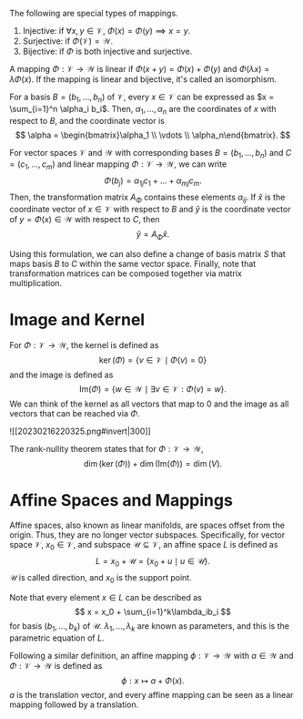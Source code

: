 The following are special types of mappings.
1. Injective: if $\forall x, y \in \mathcal{V}$, $\Phi(x) = \Phi(y) \implies x = y$.
2. Surjective: if $\Phi(\mathcal{V}) = \mathcal{W}$.
3. Bijective: if $\Phi$ is both injective and surjective.

A mapping $\Phi: \mathcal{V} \rightarrow \mathcal{W}$ is linear if $\Phi(x + y) = \Phi(x) + \Phi(y)$ and $\Phi(\lambda x) = \lambda \Phi(x)$. If the mapping is linear and bijective, it's called an isomorphism.

For a basis $B = (b_1, \ldots, b_n)$ of $\mathcal{V}$, every $x \in \mathcal{V}$ can be expressed as $x = \sum_{i=1}^n \alpha_i b_i$. Then, $\alpha_1, \ldots, \alpha_n$ are the coordinates of $x$ with respect to $B$, and the coordinate vector is 
$$
\alpha = \begin{bmatrix}\alpha_1 \\ \vdots \\ \alpha_n\end{bmatrix}.
$$


For vector spaces $\mathcal{V}$ and $\mathcal{W}$ with corresponding bases $B = (b_1, \ldots, b_n)$ and $C = (c_1, \ldots, c_m)$ and linear mapping $\Phi: \mathcal{V} \rightarrow \mathcal{W}$, we can write 
$$
\Phi(b_j) = \alpha_{1j}c_1 + \ldots + \alpha_{mj}c_m.
$$
 Then, the transformation matrix $A_\Phi$ contains these elements $\alpha_{ij}$. If $\hat{x}$ is the coordinate vector of $x \in \mathcal{V}$ with respect to $B$ and $\hat{y}$ is the coordinate vector of $y = \Phi(x) \in \mathcal{W}$ with respect to $C$, then 
$$
\hat{y} = A_\Phi \hat{x}.
$$


Using this formulation, we can also define a change of basis matrix $S$ that maps basis $B$ to $C$ within the same vector space. Finally, note that transformation matrices can be composed together via matrix multiplication.

# Image and Kernel
For $\Phi: \mathcal{V} \rightarrow \mathcal{W}$, the kernel is defined as 
$$
\ker(\Phi) = \{v \in \mathcal{V} \mid \Phi(v) = 0\}
$$
 and the image is defined as 
$$
\text{Im}(\Phi) = \{w \in \mathcal{W} \mid \exists v \in \mathcal{V}: \Phi(v) = w \}.
$$
 We can think of the kernel as all vectors that map to $0$ and the image as all vectors that can be reached via $\Phi$.

![[20230216220325.png#invert|300]]

The rank-nullity theorem states that for $\Phi: \mathcal{V} \rightarrow \mathcal{W}$, 
$$
\dim(\ker(\Phi)) + \dim(\text{Im}(\Phi)) = \dim(V).
$$


# Affine Spaces and Mappings
Affine spaces, also known as linear manifolds, are spaces offset from the origin. Thus, they are no longer vector subspaces. Specifically, for vector space $\mathcal{V}$, $x_0 \in \mathcal{V}$, and subspace $\mathcal{U} \subseteq \mathcal{V}$, an affine space $L$ is defined as 
$$
L = x_0 + \mathcal{U} = \{x_0 + u \mid u \in \mathcal{U}\}.
$$
 $\mathcal{U}$ is called direction, and $x_0$ is the support point.

Note that every element $x \in L$ can be described as 
$$
x = x_0 + \sum_{i=1}^k\lambda_ib_i
$$
 for basis $(b_1, \ldots, b_k)$ of $\mathcal{U}$. $\lambda_1, \ldots, \lambda_k$ are known as parameters, and this is the parametric equation of $L$.

Following a similar definition, an affine mapping $\phi: \mathcal{V} \rightarrow \mathcal{W}$ with $a \in \mathcal{W}$ and $\Phi: \mathcal{V} \rightarrow \mathcal{W}$ is defined as 
$$
\phi: x \mapsto a + \Phi(x).
$$
 $a$ is the translation vector, and every affine mapping can be seen as a linear mapping followed by a translation.